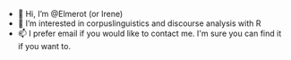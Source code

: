 - 👋 Hi, I’m @Elmerot (or Irene)
- 👀 I’m interested in corpuslinguistics and discourse analysis with R
- 📫 I prefer email if you would like to contact me. I'm sure you can find it if you want to.
